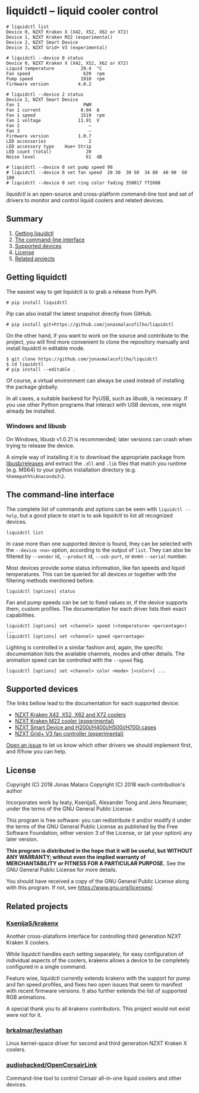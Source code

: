 # liquidctl – liquid cooler control

```
# liquidctl list
Device 0, NZXT Kraken X (X42, X52, X62 or X72)
Device 1, NZXT Kraken M22 (experimental)
Device 2, NZXT Smart Device
Device 3, NZXT Grid+ V3 (experimental)

# liquidctl --device 0 status
Device 0, NZXT Kraken X (X42, X52, X62 or X72)
Liquid temperature          29.4  °C
Fan speed                    639  rpm
Pump speed                  1910  rpm
Firmware version           4.0.2

# liquidctl --device 2 status
Device 2, NZXT Smart Device
Fan 1                        PWM
Fan 1 current               0.04  A
Fan 1 speed                 1519  rpm
Fan 1 voltage              11.91  V
Fan 2                          —
Fan 3                          —
Firmware version           1.0.7
LED accessories                2
LED accessory type    Hue+ Strip
LED count (total)             20
Noise level                   61  dB

# liquidctl --device 0 set pump speed 90
# liquidctl --device 0 set fan speed  20 30  30 50  34 80  40 90  50 100
# liquidctl --device 0 set ring color fading 350017 ff2608
```

*liquidctl* is an open-source and cross-platform command-line tool and set of drivers to monitor and control liquid coolers and related devices.

<!-- stop here for PyPI -->

## Summary

1. [Getting liquidctl](#getting-liquidctl)
2. [The command-line interface](#the-command-line-interface)
3. [Supported devices](#supported-devices)
4. [License](#license)
6. [Related projects](#related-projects)


## Getting liquidctl

The easiest way to get liquidctl is to grab a release from PyPI.

```
# pip install liquidctl
```

Pip can also install the latest snapshot directly from GitHub.

```
# pip install git+https://github.com/jonasmalacofilho/liquidctl
```

On the other hand, if you want to work on the source and contribute to the project, you will find more convenient to clone the repository manually and install liquidctl in editable mode.

```
$ git clone https://github.com/jonasmalacofilho/liquidctl
$ cd liquidctl
# pip install --editable .
```

Of course, a virtual environment can always be used instead of installing the package globally.

In all cases, a suitable backend for PyUSB, such as *libusb*, is necessary.  If you use other Python programs that interact with USB devices, one might already be installed.

### Windows and libusb

On Windows, libusb v1.0.21 is recommended; later versions can crash when trying to release the device.

A simple way of installing it is to download the appropriate package from [libusb/releases](https://github.com/libusb/libusb/releases) and extract the `.dll` and `.lib` files that match you runtime (e.g. MS64) to your python installation directory (e.g. `%homepath%\Anaconda3\`).


## The command-line interface

The complete list of commands and options can be seen with `liquidctl --help`, but a good place to start is to ask liquidctl to list all recognized devices.

```
liquidctl list
```

In case more than one supported device is found, they can be selected with the `--device <no>` option, according to the output of `list`.  They can also be filtered by `--vendor` id, `--product` id, `--usb-port`, or even `--serial` number.

Most devices provide some status information, like fan speeds and liquid temperatures.  This can be queried for all devices or together with the filtering methods mentioned before.

```
liquidctl [options] status
```

Fan and pump speeds can be set to fixed values or, if the device supports them, custom profiles.  The documentation for each driver lists their exact capabilities.

```
liquidctl [options] set <channel> speed (<temperature> <percentage>) ...
liquidctl [options] set <channel> speed <percentage>
```

Lighting is controlled in a similar fashion and, again, the specific documentation lists the available channels, modes and other details.  The animation speed can be controlled with the `--speed` flag.

```
liquidctl [options] set <channel> color <mode> [<color>] ...
```


## Supported devices

The links bellow lead to the documentation for each supported device:

 - [NZXT Kraken X42, X52, X62 and X72 coolers](docs/nzxt-kraken-x-3rd-generation.md)
 - [NZXT Kraken M22 cooler (experimental)](docs/nzxt-kraken-x-3rd-generation.md#experimental-support-for-the-kraken-m22)
 - [NZXT Smart Device and H200i/H400i/H500i/H700i cases](docs/nzxt-smart-device.md)
 - [NZXT Grid+ V3 fan controller (experimental)](docs/nzxt-smart-device.md#experimental-support-for-the-grid-v3)

[Open an issue][newissue] to let us know which other drivers we should implement first, and if/how you can help.


## License

Copyright (C) 2018  Jonas Malaco
Copyright (C) 2018  each contribution's author

Incorporates work by leaty, KsenijaS, Alexander Tong and Jens Neumaier, under
the terms of the GNU General Public License.

This program is free software: you can redistribute it and/or modify
it under the terms of the GNU General Public License as published by
the Free Software Foundation, either version 3 of the License, or
(at your option) any later version.

**This program is distributed in the hope that it will be useful,
but WITHOUT ANY WARRANTY; without even the implied warranty of
MERCHANTABILITY or FITNESS FOR A PARTICULAR PURPOSE.**  See the
GNU General Public License for more details.

You should have received a copy of the GNU General Public License
along with this program.  If not, see <https://www.gnu.org/licenses/>.


## Related projects

### [KsenijaS/krakenx](https://github.com/KsenijaS/krakenx)

Another cross-plataform interface for controlling third generation NZXT Kraken X coolers.

While liquidctl handles each setting separately, for easy configuration of individual aspects of the coolers, krakenx allows a device to be completely configured in a single command.

Feature wise, liquidctl currently extends krakenx with the support for pump and fan speed profiles, and fixes two open issues that seem to manifest with recent firmware versions.  It also further extends the list of supported RGB animations.

A special thank you to all krakenx contributors.  This project would not exist were not for it.

### [brkalmar/leviathan](https://github.com/brkalmar/leviathan)

Linux kernel-space driver for second and third generation NZXT Kraken X coolers.

### [audiohacked/OpenCorsairLink](https://github.com/audiohacked/OpenCorsairLink)

Command-line tool to control Corsair all-in-one liquid coolers and other devices.


<!-- helper links -->
[newissue]: https://github.com/jonasmalacofilho/liquidctl/issues/new
